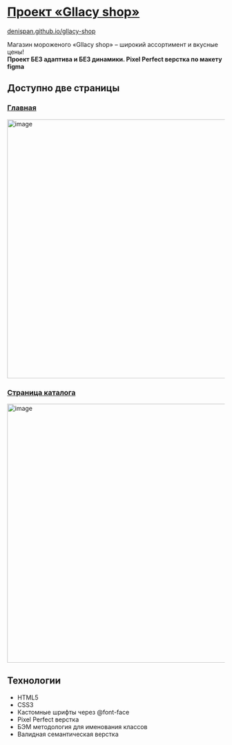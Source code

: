 # [Проект «Gllacy shop»](https://denispan.github.io/gllacy-shop/index.html)

[denispan.github.io/gllacy-shop](https://denispan.github.io/gllacy-shop/)

Магазин мороженого «Gllacy shop» – широкий ассортимент и вкусные цены! </br>
<strong>Проект БЕЗ адаптива и БЕЗ динамики. Pixel Perfect верстка по макету figma</strong>

## Доступно две страницы

### [Главная](https://denispan.github.io/gllacy-shop/index.html)
<img width="600" alt="image" src="https://github.com/user-attachments/assets/a3f4a359-1010-4510-afbe-af9d11b31484" />

### [Страница каталога](https://denispan.github.io/gllacy-shop/catalog.html)
<img width="600" alt="image" src="https://github.com/user-attachments/assets/fa377116-1ca8-4352-a336-f94cbbe814d0" />


## Технологии

- HTML5
- CSS3
- Кастомные шрифты через @font-face
- Pixel Perfect верстка
- БЭМ методология для именования классов
- Валидная семантическая верстка

